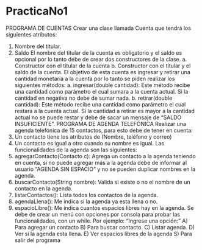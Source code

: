 # PracticaNo1
PROGRAMA DE CUENTAS
Crear una clase llamada Cuenta que tendrá los siguientes atributos:
1. Nombre del titular.
2. Saldo
El nombre del titular de la cuenta es obligatorio y el saldo es opcional por lo tanto debe de
crear dos constructores de la clase.
a. Constructor con el titular de la cuenta
b. Constructor con el titular y el saldo de la cuenta.
El objetivo de esta cuenta es ingresar y retirar una cantidad monetaria a la cuenta por lo tanto
se piden realizar los siguientes métodos:
a. ingresar(double cantidad): Este método recibe una cantidad como parámetro el cual
sumara a la cuenta actual. Si la cantidad en negativa no debe de sumar nada.
b. retirar(double cantidad): Este método recibe una cantidad como parámetro el cual
restara a la cuenta actual. Si la cantidad a retirar es mayor a la cantidad actual no se
puede restar y debe de sacar un mensaje de “SALDO INSUFICIENTE”.
PROGRAMA DE AGENDA TELEFÓNICA
Realizar una agenda telefónica de 15 contactos, para esto debe de tener en cuenta:
1. Un contacto tiene los atributos de (Nombre, teléfono y correo)
2. Un contacto es igual a otro cuando su nombre es igual.
Las funcionalidades de la agenda son las siguientes:
1. agregarContacto(Contacto c): Agrega un contacto a la agenda teniendo en cuenta, si no
puede agregar más a la agenda debe de informar al usuario “AGENDA SIN ESPACIO” y no
se pueden duplicar nombres en la agenda.
2. buscarContacto(String nombre): Valida si existe o no el nombre de un contacto en la
agenda.
3. listarContactos(): Lista todos los contactos de la agenda.
4. agendaLlena(): Me indica si la agenda ya esta llena o no.
5. espacioLibre(): Me indica cuantos espacios libres hay en la agenda.
Se debe de crear un menú con opciones por consola para probar las funcionalidades, con un
while.
Por ejemplo:
“Ingrese una opción:”
A) Para agregar un contacto
B) Para buscar contacto.
C) Listar agenda.
D) Ver si la agenda esta llena.
E) Ver espacios libres de la agenda
S) Para salir del programa
